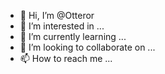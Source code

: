 - 👋 Hi, I’m @Otteror
- 👀 I’m interested in ...
- 🌱 I’m currently learning ...
- 💞️ I’m looking to collaborate on ...
- 📫 How to reach me ...

<!---
Otteror/Otteror is a ✨ special ✨ repository because its `README.md` (this file) appears on your GitHub profile.
You can click the Preview link to take a look at your changes.
--->
